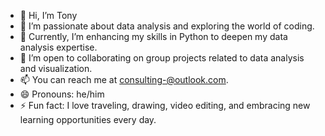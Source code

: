 - 👋 Hi, I’m Tony
- 👀 I’m passionate about data analysis and exploring the world of coding.
- 🌱 Currently, I’m enhancing my skills in Python to deepen my data analysis expertise.
- 💞️ I’m open to collaborating on group projects related to data analysis and visualization.
- 📫 You can reach me at consulting-@outlook.com.
- 😄 Pronouns: he/him
- ⚡ Fun fact: I love traveling, drawing, video editing, and embracing new learning opportunities every day.

<!---
tonyvicta/tonyvicta is a ✨ special ✨ repository because its `README.md` (this file) appears on your GitHub profile.
You can click the Preview link to take a look at your changes.
--->

